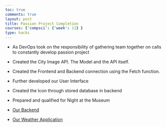 ```yaml
---
toc: true
comments: true
layout: post
title: Passion Project Completion
courses: {'compsci': {'week': 11} }
type: hacks
---
```


- As DevOps took on the responsibility of gathering team together on calls to constantly develop passion project
- Created the City Image API. The Model and the API itself. 
- Created the Frontend and Backend connection using the Fetch function. 
- Further developed our User Interface 
- Created the Icon through stored database in backend
- Prepared and qualified for Night at the Museum

- [Our Backend](http://localhost:8531)
- [Our Weather Application](https://drishyamody.github.io/Frontend/weather)